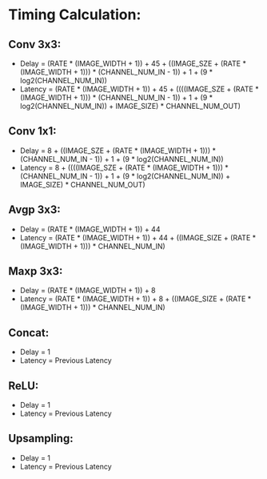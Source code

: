 # Timing Calculation:
## Conv 3x3:
+ Delay   = (RATE * (IMAGE_WIDTH + 1)) + 45 + ((IMAGE_SZE + (RATE * (IMAGE_WIDTH + 1))) * (CHANNEL_NUM_IN - 1)) + 1 + (9 * log2(CHANNEL_NUM_IN))
+ Latency = (RATE * (IMAGE_WIDTH + 1)) + 45 + ((((IMAGE_SZE + (RATE * (IMAGE_WIDTH + 1))) * (CHANNEL_NUM_IN - 1)) + 1 + (9 * log2(CHANNEL_NUM_IN)) + IMAGE_SIZE) * CHANNEL_NUM_OUT)

## Conv 1x1:
+ Delay   = 8 + ((IMAGE_SZE + (RATE * (IMAGE_WIDTH + 1))) * (CHANNEL_NUM_IN - 1)) + 1 + (9 * log2(CHANNEL_NUM_IN))
+ Latency = 8 + ((((IMAGE_SZE + (RATE * (IMAGE_WIDTH + 1))) * (CHANNEL_NUM_IN - 1)) + 1 + (9 * log2(CHANNEL_NUM_IN)) + IMAGE_SIZE) * CHANNEL_NUM_OUT)

## Avgp 3x3:
+ Delay   = (RATE * (IMAGE_WIDTH + 1)) + 44
+ Latency = (RATE * (IMAGE_WIDTH + 1)) + 44 + ((IMAGE_SIZE + (RATE * (IMAGE_WIDTH + 1))) * CHANNEL_NUM_IN)

## Maxp 3x3:
+ Delay   = (RATE * (IMAGE_WIDTH + 1)) + 8
+ Latency = (RATE * (IMAGE_WIDTH + 1)) + 8 + ((IMAGE_SIZE + (RATE * (IMAGE_WIDTH + 1))) * CHANNEL_NUM_IN)

## Concat:
+ Delay   = 1
+ Latency = Previous Latency

## ReLU:
+ Delay   = 1
+ Latency = Previous Latency

## Upsampling:
+ Delay   = 1
+ Latency = Previous Latency
